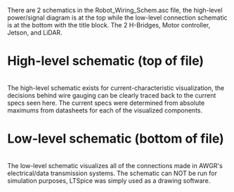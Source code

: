 There are 2 schematics in the Robot_Wiring_Schem.asc file, the high-level power/signal diagram is at the top while the low-level connection schematic is at the bottom with the title block. The 2 H-Bridges, Motor controller, Jetson, and LiDAR.
# High-level schematic (top of file)
<br/>The high-level schematic exists for current-characteristic visualization, the decisions behind wire gauging can be clearly traced back to the current specs seen here. The current specs were determined from absolute maximums from datasheets for each of the visualized components.
# Low-level schematic (bottom of file)
<br/>The low-level schematic visualizes all of the connections made in AWGR's electrical/data transmission systems. The schematic can NOT be run for simulation purposes, LTSpice was simply used as a drawing software. 
